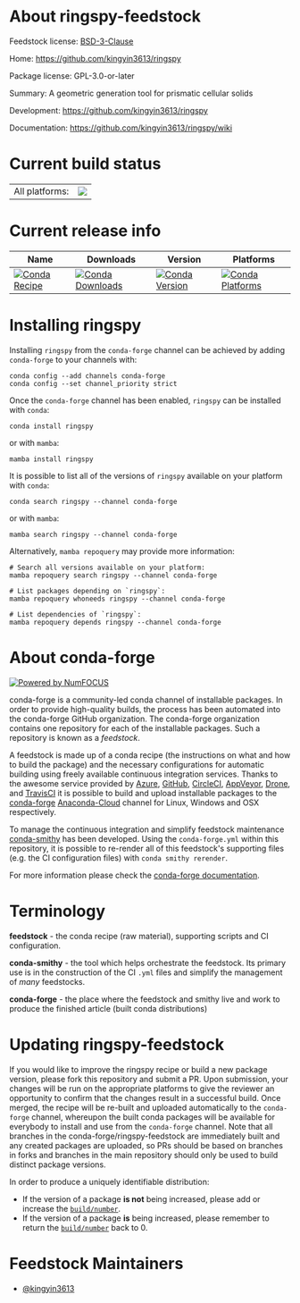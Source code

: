 About ringspy-feedstock
=======================

Feedstock license: [BSD-3-Clause](https://github.com/conda-forge/ringspy-feedstock/blob/main/LICENSE.txt)

Home: https://github.com/kingyin3613/ringspy

Package license: GPL-3.0-or-later

Summary: A geometric generation tool for prismatic cellular solids

Development: https://github.com/kingyin3613/ringspy

Documentation: https://github.com/kingyin3613/ringspy/wiki

Current build status
====================


<table><tr><td>All platforms:</td>
    <td>
      <a href="https://dev.azure.com/conda-forge/feedstock-builds/_build/latest?definitionId=17939&branchName=main">
        <img src="https://dev.azure.com/conda-forge/feedstock-builds/_apis/build/status/ringspy-feedstock?branchName=main">
      </a>
    </td>
  </tr>
</table>

Current release info
====================

| Name | Downloads | Version | Platforms |
| --- | --- | --- | --- |
| [![Conda Recipe](https://img.shields.io/badge/recipe-ringspy-green.svg)](https://anaconda.org/conda-forge/ringspy) | [![Conda Downloads](https://img.shields.io/conda/dn/conda-forge/ringspy.svg)](https://anaconda.org/conda-forge/ringspy) | [![Conda Version](https://img.shields.io/conda/vn/conda-forge/ringspy.svg)](https://anaconda.org/conda-forge/ringspy) | [![Conda Platforms](https://img.shields.io/conda/pn/conda-forge/ringspy.svg)](https://anaconda.org/conda-forge/ringspy) |

Installing ringspy
==================

Installing `ringspy` from the `conda-forge` channel can be achieved by adding `conda-forge` to your channels with:

```
conda config --add channels conda-forge
conda config --set channel_priority strict
```

Once the `conda-forge` channel has been enabled, `ringspy` can be installed with `conda`:

```
conda install ringspy
```

or with `mamba`:

```
mamba install ringspy
```

It is possible to list all of the versions of `ringspy` available on your platform with `conda`:

```
conda search ringspy --channel conda-forge
```

or with `mamba`:

```
mamba search ringspy --channel conda-forge
```

Alternatively, `mamba repoquery` may provide more information:

```
# Search all versions available on your platform:
mamba repoquery search ringspy --channel conda-forge

# List packages depending on `ringspy`:
mamba repoquery whoneeds ringspy --channel conda-forge

# List dependencies of `ringspy`:
mamba repoquery depends ringspy --channel conda-forge
```


About conda-forge
=================

[![Powered by
NumFOCUS](https://img.shields.io/badge/powered%20by-NumFOCUS-orange.svg?style=flat&colorA=E1523D&colorB=007D8A)](https://numfocus.org)

conda-forge is a community-led conda channel of installable packages.
In order to provide high-quality builds, the process has been automated into the
conda-forge GitHub organization. The conda-forge organization contains one repository
for each of the installable packages. Such a repository is known as a *feedstock*.

A feedstock is made up of a conda recipe (the instructions on what and how to build
the package) and the necessary configurations for automatic building using freely
available continuous integration services. Thanks to the awesome service provided by
[Azure](https://azure.microsoft.com/en-us/services/devops/), [GitHub](https://github.com/),
[CircleCI](https://circleci.com/), [AppVeyor](https://www.appveyor.com/),
[Drone](https://cloud.drone.io/welcome), and [TravisCI](https://travis-ci.com/)
it is possible to build and upload installable packages to the
[conda-forge](https://anaconda.org/conda-forge) [Anaconda-Cloud](https://anaconda.org/)
channel for Linux, Windows and OSX respectively.

To manage the continuous integration and simplify feedstock maintenance
[conda-smithy](https://github.com/conda-forge/conda-smithy) has been developed.
Using the ``conda-forge.yml`` within this repository, it is possible to re-render all of
this feedstock's supporting files (e.g. the CI configuration files) with ``conda smithy rerender``.

For more information please check the [conda-forge documentation](https://conda-forge.org/docs/).

Terminology
===========

**feedstock** - the conda recipe (raw material), supporting scripts and CI configuration.

**conda-smithy** - the tool which helps orchestrate the feedstock.
                   Its primary use is in the construction of the CI ``.yml`` files
                   and simplify the management of *many* feedstocks.

**conda-forge** - the place where the feedstock and smithy live and work to
                  produce the finished article (built conda distributions)


Updating ringspy-feedstock
==========================

If you would like to improve the ringspy recipe or build a new
package version, please fork this repository and submit a PR. Upon submission,
your changes will be run on the appropriate platforms to give the reviewer an
opportunity to confirm that the changes result in a successful build. Once
merged, the recipe will be re-built and uploaded automatically to the
`conda-forge` channel, whereupon the built conda packages will be available for
everybody to install and use from the `conda-forge` channel.
Note that all branches in the conda-forge/ringspy-feedstock are
immediately built and any created packages are uploaded, so PRs should be based
on branches in forks and branches in the main repository should only be used to
build distinct package versions.

In order to produce a uniquely identifiable distribution:
 * If the version of a package **is not** being increased, please add or increase
   the [``build/number``](https://docs.conda.io/projects/conda-build/en/latest/resources/define-metadata.html#build-number-and-string).
 * If the version of a package **is** being increased, please remember to return
   the [``build/number``](https://docs.conda.io/projects/conda-build/en/latest/resources/define-metadata.html#build-number-and-string)
   back to 0.

Feedstock Maintainers
=====================

* [@kingyin3613](https://github.com/kingyin3613/)

